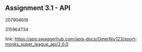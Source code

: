 ## Assignment 3.1 - API

207904616

315964734

link: https://app.swaggerhub.com/apis-docs/OmerNiv123/sport-monks_super_league_api/2.0.0
